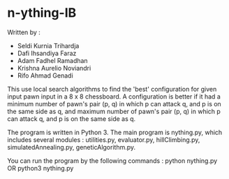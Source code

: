 # n-ything-IB
Written by : 
- Seldi Kurnia Trihardja
- Dafi Ihsandiya Faraz
- Adam Fadhel Ramadhan
- Krishna Aurelio Noviandri
- Rifo Ahmad Genadi

This use local search algorithms to find the 'best' configuration for given input pawn input in a 8 x 8 chessboard. A configuration is better if it had a minimum number of pawn's pair (p, q) in which p can attack q, and p is on the same side as q, and maximum number of pawn's pair (p, q) in which p can attack q, and p is on the same side as q.

The program is written in Python 3.
The main program is nything.py, which includes several modules : utilities.py, evaluator.py, hillClimbing.py, simulatedAnnealing.py, geneticAlgorithm.py.

You can run the program by the following commands :
python nything.py
OR
python3 nything.py

